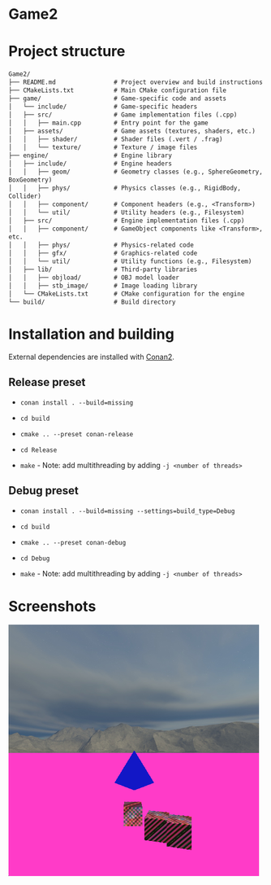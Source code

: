 # Game2

# Project structure

```
Game2/
├── README.md                # Project overview and build instructions
├── CMakeLists.txt           # Main CMake configuration file
├── game/                    # Game-specific code and assets
│   └── include/             # Game-specific headers
│   ├── src/                 # Game implementation files (.cpp)
│   │   ├── main.cpp         # Entry point for the game
│   ├── assets/              # Game assets (textures, shaders, etc.)
│   │   ├── shader/          # Shader files (.vert / .frag)
│   │   └── texture/         # Texture / image files
├── engine/                  # Engine library
│   ├── include/             # Engine headers
│   │   ├── geom/            # Geometry classes (e.g., SphereGeometry, BoxGeometry)
│   │   ├── phys/            # Physics classes (e.g., RigidBody, Collider)
│   │   ├── component/       # Component headers (e.g., <Transform>)
│   │   └── util/            # Utility headers (e.g., Filesystem)
│   ├── src/                 # Engine implementation files (.cpp)
│   │   ├── component/       # GameObject components like <Transform>, etc.
│   │   ├── phys/            # Physics-related code
│   │   ├── gfx/             # Graphics-related code
│   │   └── util/            # Utility functions (e.g., Filesystem)
│   ├── lib/                 # Third-party libraries
│   │   ├── objload/         # OBJ model loader
│   │   ├── stb_image/       # Image loading library
│   └── CMakeLists.txt       # CMake configuration for the engine
└── build/                   # Build directory
```

# Installation and building 
External dependencies are installed with [Conan2](https://conan.io). 

## Release preset

- `conan install . --build=missing`

- `cd build`

- `cmake .. --preset conan-release`

- `cd Release`

- `make` - Note: add multithreading by adding `-j <number of threads>`

## Debug preset 

- `conan install . --build=missing --settings=build_type=Debug`

- `cd build`

- `cmake .. --preset conan-debug`

- `cd Debug`

- `make` - Note: add multithreading by adding `-j <number of threads>`

# Screenshots

![Preview image](docs/screenshot.png)

